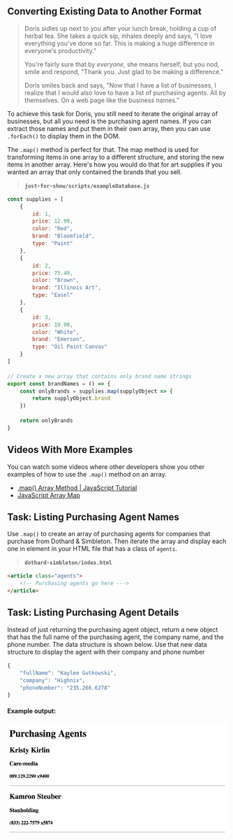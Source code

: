 ## Converting Existing Data to Another Format

> Doris sidles up next to you after your lunch break, holding a cup of herbal tea. She takes a quick sip, inhales deeply and says, "I love everything you've done so far. This is making a huge difference in everyone's productivity."
>
> You're fairly sure that by _everyone_, she means herself, but you nod, smile and respond, "Thank you. Just glad to be making a difference."
>
> Doris smiles back and says, "Now that I have a list of businesses, I realize that I would also love to have a list of purchasing agents. All by themselves. On a web page like the business names."

To achieve this task for Doris, you still need to iterate the original array of businesses, but all you need is the purchasing agent names. If you can extract those names and put them in their own array, then you can use `.forEach()` to display them in the DOM.

The `.map()` method is perfect for that. The map method is used for transforming items in one array to a different structure, and storing the new items in another array. Here's how you would do that for art supplies if you wanted an array that only contained the brands that you sell.

> **`just-for-show/scripts/exampleDatabase.js`**

```js
const supplies = [
    {
        id: 1,
        price: 12.99,
        color: "Red",
        brand: "Bloomfield",
        type: "Paint"
    },
    {
        id: 2,
        price: 75.49,
        color: "Brown",
        brand: "Illinois Art",
        type: "Easel"
    },
    {
        id: 3,
        price: 19.99,
        color: "White",
        brand: "Emerson",
        type: "Oil Paint Canvas"
    }
]

// Create a new array that contains only brand name strings
export const brandNames = () => {
    const onlyBrands = supplies.map(supplyObject => {
        return supplyObject.brand
    })

    return onlyBrands
}
```

## Videos With More Examples

You can watch some videos where other developers show you other examples of how to use the `.map()` method on an array.

* [.map() Array Method | JavaScript Tutorial](https://www.youtube.com/watch?v=P4RAFdZDn3M)
* [JavaScript Array Map](https://www.youtube.com/watch?v=G3BS3sh3D8Q)

## Task: Listing Purchasing Agent Names

Use `.map()` to create an array of purchasing agents for companies that purchase from Dothard &amp; Simbleton. Then iterate the array and display each one in element in your HTML file that has a class of `agents`.

> **`dothard-simbleton/index.html`**

```html
<article class="agents">
    <!-- Purchasing agents go here --->
</article>
```

## Task: Listing Purchasing Agent Details

Instead of just returning the purchasing agent object, return a new object that has the full name of the purchasing agent, the company name, and the phone number. The data structure is shown below. Use that new data structure to display the agent with their company and phone number

```js
{
    "fullName": "Kaylee Gutkowski",
    "company": "Highnix",
    "phoneNumber": "235.266.6278"
}
```

#### Example output:

![list of agents](./images/dotard-simbleton-agent-list.png)
